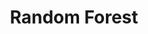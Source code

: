 ---
slug: random-forest
title: Random Forest
navigation: [
	{
		side: "left",
		title: "Árboles de decisión",
		link: "arboles-de-decision"
	},
	{
		side: "right",
		title: "Gradient Boosting",
		link: "gradient-boosting"
	}
]
---